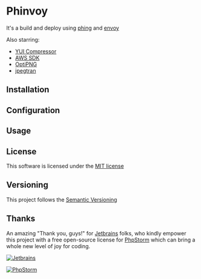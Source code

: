 # Phinvoy

It's a build and deploy using [phing](https://www.phing.info/) and [envoy](https://github.com/laravel/envoy)

Also starring:
- [YUI Compressor](http://yui.github.io/yuicompressor/)
- [AWS SDK](http://aws.amazon.com/pt/sdk-for-php/)
- [OptiPNG](http://optipng.sourceforge.net/)
- [jpegtran](http://jpegclub.org/jpegtran/)

## Installation

## Configuration

## Usage

## License

This software is licensed under the [MIT license](http://opensource.org/licenses/MIT)

## Versioning

This project follows the [Semantic Versioning](http://semver.org/)

## Thanks

An amazing "Thank you, guys!" for [Jetbrains](https://www.jetbrains.com/) folks, 
who kindly empower this project with a free open-source license for [PhpStorm](https://www.jetbrains.com/phpstorm/) which can bring a whole new level of joy for coding.

[![Jetbrains][2]][1]

[![PhpStorm][4]][3]

  [1]: https://www.jetbrains.com/
  [2]: https://www.jetbrains.com/company/docs/logo_jetbrains.png
  [3]: https://www.jetbrains.com/phpstorm/
  [4]: https://www.jetbrains.com/phpstorm/documentation/docs/logo_phpstorm.png